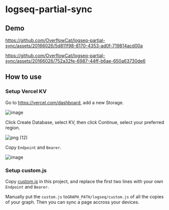 # logseq-partial-sync

## Demo

https://github.com/OverflowCat/logseq-partial-sync/assets/20166026/5d811f98-8170-4353-ad0f-719814acd00a

https://github.com/OverflowCat/logseq-partial-sync/assets/20166026/752a32fe-6987-44ff-b6ae-650a63730de6

## How to use

### Setup Vercel KV

Go to https://vercel.com/dashboard, add a new Storage.

![image](https://github.com/OverflowCat/logseq-partial-sync/assets/20166026/a8258392-e80d-4ac2-a913-04c166c27d79)

Click Create Database, select KV, then click Continue, select your preferred region.

![png (12)](https://github.com/OverflowCat/logseq-partial-sync/assets/20166026/16e57894-18f0-49cd-9520-01f415ba44d4)

Copy `Endpoint` and `Bearer`.

![image](https://github.com/OverflowCat/logseq-partial-sync/assets/20166026/b1decfcd-61b9-472d-8e7b-bd455caa269c)

### Setup custom.js

Copy [custom.js](./custom.js) in this project, and replace the first two lines with your own `Endpoint` and `Bearer`.

Manually put the `custom.js` to`GRAPH_PATH/logseq/custom.js` of all the copies of your graph. Then you can sync a page accross your devices. 
